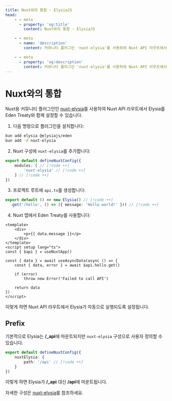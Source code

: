 ```yaml
---
title: Nuxt와의 통합 - ElysiaJS
head:
    - - meta
      - property: 'og:title'
        content: Nuxt와의 통합 - ElysiaJS

    - - meta
      - name: 'description'
        content: 커뮤니티 플러그인 'nuxt-elysia'를 사용하여 Nuxt API 라우트에서 Elysia를 실행하고 Eden Treaty가 자동으로 설정됩니다.

    - - meta
      - property: 'og:description'
        content: 커뮤니티 플러그인 'nuxt-elysia'를 사용하여 Nuxt API 라우트에서 Elysia를 실행하고 Eden Treaty가 자동으로 설정됩니다.
---
```


# Nuxt와의 통합

Nuxt용 커뮤니티 플러그인인 [nuxt-elysia](https://github.com/tkesgar/nuxt-elysia)를 사용하여 Nuxt API 라우트에서 Elysia를 Eden Treaty와 함께 설정할 수 있습니다.

1. 다음 명령으로 플러그인을 설치합니다:

```bash
bun add elysia @elysiajs/eden
bun add -d nuxt-elysia
```

2. Nuxt 구성에 `nuxt-elysia`를 추가합니다:

```ts
export default defineNuxtConfig({
    modules: [ // [!code ++]
        'nuxt-elysia' // [!code ++]
    ] // [!code ++]
})
```

3. 프로젝트 루트에 `api.ts`를 생성합니다:

```typescript [api.ts]
export default () => new Elysia() // [!code ++]
  .get('/hello', () => ({ message: 'Hello world!' })) // [!code ++]
```

4. Nuxt 앱에서 Eden Treaty를 사용합니다:

```vue
<template>
    <div>
        <p>{{ data.message }}</p>
    </div>
</template>
<script setup lang="ts">
const { $api } = useNuxtApp()

const { data } = await useAsyncData(async () => {
    const { data, error } = await $api.hello.get()

    if (error)
        throw new Error('Failed to call API')

    return data
})
</script>
```

이렇게 하면 Nuxt API 라우트에서 Elysia가 자동으로 실행되도록 설정됩니다.

## Prefix

기본적으로 Elysia는 **/_api**에 마운트되지만 `nuxt-elysia` 구성으로 사용자 정의할 수 있습니다.
```ts
export default defineNuxtConfig({
	nuxtElysia: {
		path: '/api' // [!code ++]
	}
})
```

이렇게 하면 Elysia가 **/_api** 대신 **/api**에 마운트됩니다.

자세한 구성은 [nuxt-elysia](https://github.com/tkesgar/nuxt-elysia)를 참조하세요.

